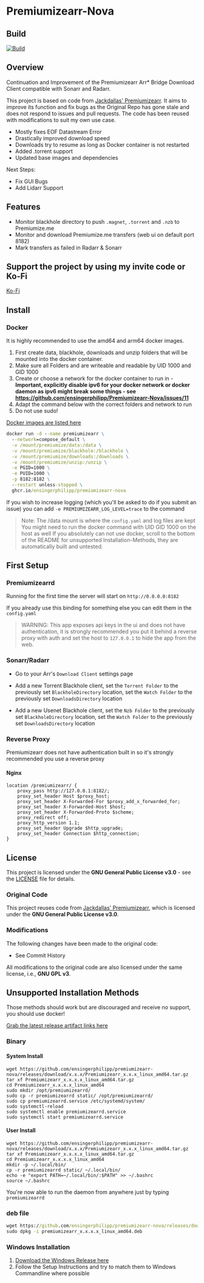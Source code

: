 # Premiumizearr-Nova
## Build

[![Build](https://github.com/ensingerphilipp/premiumizearr-nova/actions/workflows/build.yml/badge.svg)](https://github.com/ensingerphilipp/premiumizearr-nova/actions/workflows/build.yml)

## Overview
Continuation and Improvement of the Premiumizearr Arr* Bridge Download Client compatible with Sonarr and Radarr.

This project is based on code from [Jackdallas' Premiumizearr](https://github.com/jackdallas/premiumizearr). 
It aims to improve its function and fix bugs as the Original Repo has gone stale and does not respond to issues and pull requests.
The code has been reused with modifications to suit my own use case.

* Mostly fixes EOF Datastream Error
* Drastically improved download speed
* Downloads try to resume as long as Docker container is not restarted
* Added .torrent support
* Updated base images and dependencies

Next Steps:
* Fix GUI Bugs
* Add Lidarr Support

## Features

- Monitor blackhole directory to push `.magnet`, `.torrent`  and `.nzb` to Premiumize.me
- Monitor and download Premiumize.me transfers (web ui on default port 8182)
- Mark transfers as failed in Radarr & Sonarr

## Support the project by using my invite code or Ko-Fi

[Ko-Fi](https://ko-fi.com/ensingerphilipp)

## Install

### Docker
It is highly recommended to use the amd64 and arm64 docker images.

1. First create data, blackhole, downloads and unzip folders that will be mounted into the docker container.
2. Make sure all Folders and are writeable and readable by UID 1000 and GID 1000
3. Create or choose a network for the docker container to run in - **Important, explicitly disable ipv6 for your docker network or docker daemon as ipv6 might break some things - see https://github.com/ensingerphilipp/Premiumizearr-Nova/issues/11**
5. Adapt the command below with the correct folders and network to run
6. Do not use sudo!


[Docker images are listed here](https://github.com/ensingerphilipp/premiumizearr-nova/pkgs/container/premiumizearr-nova)

```cmd
docker run -d --name premiumizearr \
  --network=compose_default \
  -v /mount/premiumize/data:/data \
  -v /mount/premiumize/blackhole:/blackhole \
  -v /mount/premiumize/downloads:/downloads \
  -v /mount/premiumize/unzip:/unzip \
  -e PGID=1000 \
  -e PUID=1000 \
  -p 8182:8182 \
  --restart unless-stopped \
  ghcr.io/ensingerphilipp/premiumizearr-nova
```

If you wish to increase logging (which you'll be asked to do if you submit an issue) you can add `-e PREMIUMIZEARR_LOG_LEVEL=trace` to the command

> Note: The /data mount is where the `config.yaml` and log files are kept
> You might need to run the docker command with UID GID 1000 on the host as well
> If you absolutely can not use docker, scroll to the bottom of the README for unsupported Installation-Methods, they are automatically built and untested.

## First Setup

### Premiumizearrd

Running for the first time the server will start on `http://0.0.0.0:8182`

If you already use this binding for something else you can edit them in the `config.yaml`

> WARNING: This app exposes api keys in the ui and does not have authentication, it is strongly recommended you put it behind a reverse proxy with auth and set the host to `127.0.0.1` to hide the app from the web.

### Sonarr/Radarr

- Go to your Arr's `Download Client` settings page

- Add a new Torrent Blackhole client, set the `Torrent Folder` to the previously set `BlackholeDirectory` location, set the `Watch Folder` to the previously set `DownloadsDirectory` location

- Add a new Usenet Blackhole client, set the `Nzb Folder` to the previously set `BlackholeDirectory` location, set the `Watch Folder` to the previously set `DownloadsDirectory` location

### Reverse Proxy

Premiumizearr does not have authentication built in so it's strongly recommended you use a reverse proxy

#### Nginx

```nginx
location /premiumizearr/ {
    proxy_pass http://127.0.0.1:8182/;
    proxy_set_header Host $proxy_host;
    proxy_set_header X-Forwarded-For $proxy_add_x_forwarded_for;
    proxy_set_header X-Forwarded-Host $host;
    proxy_set_header X-Forwarded-Proto $scheme;
    proxy_redirect off;
    proxy_http_version 1.1;
    proxy_set_header Upgrade $http_upgrade;
    proxy_set_header Connection $http_connection;
}
```

## License

This project is licensed under the **GNU General Public License v3.0** - see the [LICENSE](./LICENSE) file for details.

### Original Code

This project reuses code from [Jackdallas' Premiumizearr](https://github.com/jackdallas/premiumizearr), which is licensed under the **GNU General Public License v3.0**.

### Modifications

The following changes have been made to the original code:
- See Commit History
  
All modifications to the original code are also licensed under the same license, i.e., **GNU GPL v3**.

## Unsupported Installation Methods

Those methods should work but are discouraged and receive no support, you should use docker!

[Grab the latest release artifact links here](https://github.com/ensingerphilipp/premiumizearr-nova/releases/)

### Binary

#### System Install

```cli
wget https://github.com/ensingerphilipp/premiumizearr-nova/releases/download/x.x.x/Premiumizearr_x.x.x_linux_amd64.tar.gz
tar xf Premiumizearr_x.x.x.x_linux_amd64.tar.gz
cd Premiumizearr_x.x.x.x_linux_amd64
sudo mkdir /opt/premiumizearrd/
sudo cp -r premiumizearrd static/ /opt/premiumizearrd/
sudo cp premiumizearrd.service /etc/systemd/system/
sudo systemctl-reload
sudo systemctl enable premiumizearrd.service
sudo systemctl start premiumizearrd.service
```

#### User Install

```cli
wget https://github.com/ensingerphilipp/premiumizearr-nova/releases/download/x.x.x/Premiumizearr_x.x.x_linux_amd64.tar.gz
tar xf Premiumizearr_x.x.x.x_linux_amd64.tar.gz
cd Premiumizearr_x.x.x.x_linux_amd64
mkdir -p ~/.local/bin/
cp -r premiumizearrd static/ ~/.local/bin/
echo -e "export PATH=~/.local/bin/:$PATH" >> ~/.bashrc 
source ~/.bashrc
```

You're now able to run the daemon from anywhere just by typing `premiumizearrd`

### deb file

```cmd
wget https://github.com/ensingerphilipp/premiumizearr-nova/releases/download/x.x.x/premiumizearr_x.x.x._linux_amd64.deb
sudo dpkg -i premiumizearr_x.x.x.x_linux_amd64.deb
```

### Windows Installation

1. [Download the Windows Release here](https://github.com/ensingerphilipp/premiumizearr-nova/releases/)
2. Follow the Setup Instructions and try to match them to Windows Commandline where possible
